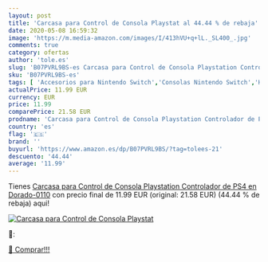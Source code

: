```yaml
---
layout: post
title: 'Carcasa para Control de Consola Playstat al 44.44 % de rebaja'
date: 2020-05-08 16:59:32
image: 'https://m.media-amazon.com/images/I/413hVU+q+lL._SL400_.jpg'
comments: true
category: ofertas
author: 'tole.es'
slug: 'B07PVRL9BS-es Carcasa para Control de Consola Playstation Controlador de...'
sku: 'B07PVRL9BS-es'
tags: [ 'Accesorios para Nintendo Switch','Consolas Nintendo Switch','Hardware y juegos para Nintendo Switch','Iluminación','Iluminación de ambiente de interior','Iluminación de interior','Iluminación decorativa y para usos específicos de interior','Juegos para Nintendo Switch','Mandos para Nintendo Switch','Videojuegos','playstation','ps4', ]
actualPrice: 11.99 EUR
currency: EUR
price: 11.99
comparePrice: 21.58 EUR
prodname: 'Carcasa para Control de Consola Playstation Controlador de PS4 en Dorado-0110'
country: 'es'
flag: '🇪🇸'
brand: ''
buyurl: 'https://www.amazon.es/dp/B07PVRL9BS/?tag=tolees-21'
descuento: '44.44'
average: '11.99'
---
```


Tienes [Carcasa para Control de Consola Playstation Controlador de PS4 en Dorado-0110](https://www.amazon.es/dp/B07PVRL9BS/?tag=tolees-21) con precio final de  11.99 EUR (original: 21.58 EUR) (44.44 %  de rebaja) aqui!

[![Carcasa para Control de Consola Playstat](https://m.media-amazon.com/images/I/413hVU+q+lL._SL400_.jpg)](https://www.amazon.es/dp/B07PVRL9BS/?tag=tolees-21)

🔎:


[🛒 Comprar!!!](https://www.amazon.es/dp/B07PVRL9BS/?tag=tolees-21)
